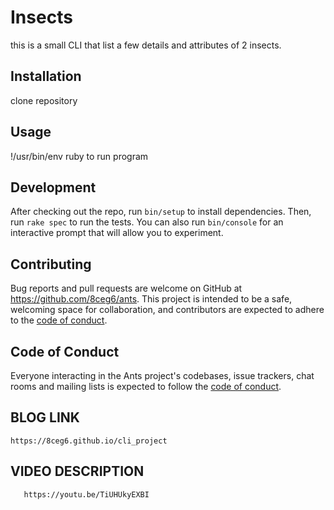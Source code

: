 # Insects 
this is a small CLI that list a few details and attributes of 2 insects. 


## Installation


clone repository 

## Usage

!/usr/bin/env ruby to run program 

## Development

After checking out the repo, run `bin/setup` to install dependencies. Then, run `rake spec` to run the tests. You can also run `bin/console` for an interactive prompt that will allow you to experiment.


## Contributing

Bug reports and pull requests are welcome on GitHub at https://github.com/8ceg6/ants. This project is intended to be a safe, welcoming space for collaboration, and contributors are expected to adhere to the [code of conduct](https://github.com/8ceg6/ants/blob/master/CODE_OF_CONDUCT.md).


## Code of Conduct

Everyone interacting in the Ants project's codebases, issue trackers, chat rooms and mailing lists is expected to follow the [code of conduct](https://github.com/8ceg6/ants/blob/master/CODE_OF_CONDUCT.md).
 
 ## BLOG LINK 
    https://8ceg6.github.io/cli_project

 ## VIDEO DESCRIPTION 
       https://youtu.be/TiUHUkyEXBI